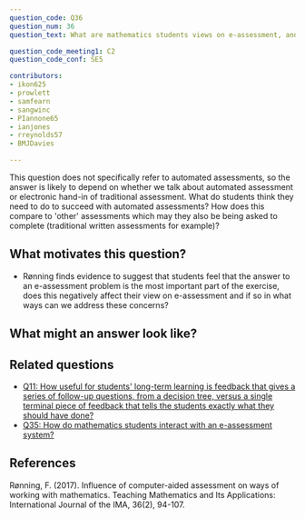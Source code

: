 ```yaml
---
question_code: Q36 
question_num: 36 
question_text: What are mathematics students views on e-assessment, and what are their expectations from an automated feedback?

question_code_meeting1: C2 
question_code_conf: SE5 

contributors: 
- ikon625
- prowlett
- samfearn
- sangwinc
- PIannone65
- ianjones
- rreynolds57
- BMJDavies

---
```

This question does not specifically refer to automated assessments, so the answer is likely to depend on whether we talk about automated assessment or electronic hand-in of traditional assessment. What do students think they need to do to succeed with automated assessments? How does this compare to 'other' assessments which may they also be being asked to complete (traditional written assessments for example)?

## What motivates this question?

* Rønning finds evidence to suggest that students feel that the answer to an e-assessment problem is the most important part of the exercise, does this negatively affect their view on e-assessment and if so in what ways can we address these concerns?

## What might an answer look like?



## Related questions

* [Q11: How useful for students' long-term learning is feedback that gives a series of follow-up questions, from a decision tree, versus a single terminal piece of feedback that tells the students exactly what they should have done?](Q11)
* [Q35: How do mathematics students interact with an e-assessment system?](Q35)

## References
Rønning, F. (2017). Influence of computer-aided assessment on ways of working with mathematics. Teaching Mathematics and Its Applications: International Journal of the IMA, 36(2), 94-107.
